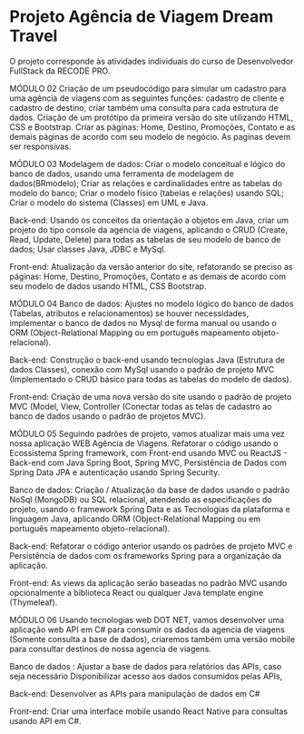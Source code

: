 # Projeto Agência de Viagem Dream Travel
O projeto corresponde às atividades individuais do curso de Desenvolvedor FullStack da RECODE PRO.

MÓDULO 02
Criação de um pseudocódigo para simular um cadastro para uma agência de viagens com as seguintes funções: cadastro de cliente e cadastro de destino, criar também uma consulta para cada estrutura de dados.
Criação de um protótipo da primeira versão do site utilizando HTML, CSS e Bootstrap. Criar as páginas: Home, Destino, Promoções, Contato e as demais páginas de acordo com seu modelo de negócio. As paginas devem ser responsivas.

MÓDULO 03
Modelagem de dados:
Criar o modelo conceitual e lógico do banco de dados, usando uma ferramenta de modelagem de dados(BRmodelo);
Criar as relações e cardinalidades entre as tabelas do modelo do banco;
Criar o modelo físico (tabelas e relações) usando SQL;
Criar o modelo do sistema (Classes) em UML e Java.

Back-end: Usando os conceitos da orientação a objetos em Java, criar um projeto do tipo console da agencia de viagens, aplicando o CRUD (Create, Read, Update, Delete) para todas as tabelas de seu modelo de banco de dados;
Usar classes Java, JDBC e MySql.

Front-end: Atualização da versão anterior do site, refatorando se preciso as páginas: Home, Destino, Promoções, Contato e as demais de acordo com seu modelo de dados usando HTML, CSS Bootstrap.

MÓDULO 04
Banco de dados: Ajustes no modelo lógico do banco de dados (Tabelas, atributos e relacionamentos) se houver necessidades, implementar o banco de dados no Mysql de forma manual ou usando o ORM (Object-Relational Mapping ou em português mapeamento objeto-relacional).

Back-end: Construção o back-end usando tecnologias Java (Estrutura de dados Classes), conexão com MySql usando o padrão de projeto MVC (Implementado o CRUD básico para todas as tabelas do modelo de dados).

Front-end: Criação de uma nova versão do site usando o padrão de projeto MVC (Model, View, Controller (Conectar todas as telas de cadastro ao banco de dados usando o padrão de projetos MVC).

MÓDULO 05
Seguindo padrões de projeto, vamos atualizar mais uma vez nossa aplicação WEB Agência de Viagens. Refatorar o código usando o Ecossistema Spring framework, com Front-end usando MVC ou ReactJS - Back-end com Java Spring Boot, Spring MVC, Persistência de Dados com Spring Data JPA e autenticação usando Spring Security. 

Banco de dados: Criação / Atualização da base de dados usando o padrão NoSql (MongoDB) ou SQL relacional, atendendo as especificações do projeto, usando o framework Spring Data e as Tecnologias da plataforma e linguagem Java, aplicando ORM (Object-Relational Mapping ou em português mapeamento objeto-relacional).  

Back-end: Refatorar o código anterior usando os padrões de projeto MVC e Persistência de dados com os frameworks Spring para a organização da aplicação. 
  
Front-end: As views da aplicação serão baseadas no padrão MVC usando opcionalmente a biblioteca React ou qualquer Java template engine (Thymeleaf).
 
MÓDULO 06
Usando tecnologias web DOT NET, vamos desenvolver uma aplicação web API em C# para consumir os dados da agencia de viagens (Somente consulta a base de dados), criaremos também uma versão mobile para consultar destinos de nossa agencia de viagens. 

Banco de dados :
Ajustar a base de dados para relatórios das APIs, caso seja necessário 
Disponibilizar acesso aos dados consumidos pelas APIs,  

Back-end:  Desenvolver as APIs para manipulação de dados em C# 

Front-end: Criar uma interface mobile usando React Native para consultas usando API em C#. 












